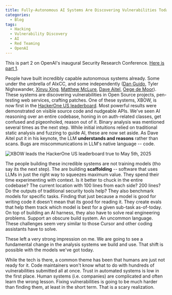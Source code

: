 ```yaml
---
title: Fully-Autonomous AI Systems Are Discovering Vulnerabilities Today
categories:
  - Blog
tags:
  - Hacking
  - Vulnerability Discovery
  - AI
  - Red Teaming
  - OpenAI
---
```


This is part 2 on OpenAI's inaugural Security Research Conference. [Here is part 1](/posts/2025-05-04-oai-security-conf-vibe.md).

People have built incredibly capable autonomous systems already.
Some under the umbrella of AIxCC, and some independently ([Dan Guido](https://x.com/dguido), Tyler Nighswander, [Xinyu Xing](https://x.com/xingxinyu), [Matthew McLure](https://www.linkedin.com/in/ACoAAAscunYBw7DKenrTnIShCO-6MjkP8PFDiko), [Dave Aitel](https://x.com/daveaitel), [Oege de Moor](https://x.com/oegerikus)).
These systems are discovering vulnerabilities in Open Source projects, pen-testing web services, crafting patches.
One of these systems, XBOW, is now first in the [HackerOne US leaderboard](https://hackerone.com/leaderboard?year=2025&quarter=2&owasp=a1&country=US&assetType=WEB_APP&tab=bbp).
Most powerful results were demonstrated on visible source code and nudgeable APIs.
We've seen AI reasoning over an entire codebase, honing in on auth-related classes, get confused and pigeonholed, reason out of it.
Binary analysis was mentioned several times as the next step.
While initial intuitions relied on traditional static analysis and fuzzing to guide AI, these are now set aside.
As Dave Aitel put it in his keynote, the LLM **understands and reasons** rather than scans.
Bugs are miscommunications in LLM's native language -- code.

![XBOW leads the HackerOne US leaderboard true to May 5th, 2025](/assets/images/2025-05-09-oai-security-conf-automated-vuln-discovery/Screenshot_2025-05-05_at_11.23.56.png)

The people building these incredible systems are not training models (tho say its the next step).
The are building **scaffolding** -- software that uses LLMs in just the right way to squeezes maximum value.
They spend their time experimenting with context.
Is it better to chuck in the entire codebase? The current location with 100 lines from each side? 200 lines?
Do the outputs of traditional security tools help?
They also benchmark models for specific tasks.
Finding that just because a model is good for writing code it doesn't mean that its good for reading it.
They create evals that help them track which model is best for a given sub-task as-of-today.
On top of building an AI harness, they also have to solve real engineering problems.
Support an obscure build system.
An uncommon language.
These challenges seem very similar to those Cursor and other coding assistants have to solve.

These left a very strong impression on me.
We are going to see a fundamental change in the analysis systems we build and use.
That shift is possible with the models we've got today.

While the tech is there, a common theme has been that humans are just not ready for it.
Code maintainers won't know what to do with hundreds of vulnerabilities submitted all at once.
Trust in automated systems is low in the first place.
Human systems (i.e. companies) are complicated and often learn the wrong lesson.
Fixing vulnerabilities is going to be much harder than finding them, at least in the short term.
That is a scary realization.
